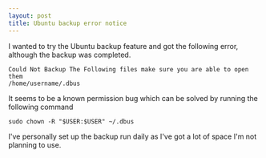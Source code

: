 ```yaml
---
layout: post
title: Ubuntu backup error notice
---
```


I wanted to try the Ubuntu backup feature and got the following error, although the backup was completed.

<!--more-->

```
Could Not Backup The Following files make sure you are able to open them
/home/username/.dbus
```

It seems to be a known permission bug which can be solved by running the following command

```
sudo chown -R "$USER:$USER" ~/.dbus
```

I've personally set up the backup run daily as I've got a lot of space I'm not planning to use.